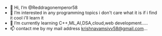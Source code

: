 - 👋 Hi, I’m @Reddragonemperor58
- 👀 I’m interested in any programming topics i don't care what it is if i find it cool i'll learn it
- 🌱 I’m currently learning C++,ML,AI,DSA,cloud,web development.....
- 📫 contact me by my mail address krishnavamsivv58@gmail.com...

<!---
Reddragonemperor58/Reddragonemperor58 is a ✨ special ✨ repository because its `README.md` (this file) appears on your GitHub profile.
You can click the Preview link to take a look at your changes.
--->
